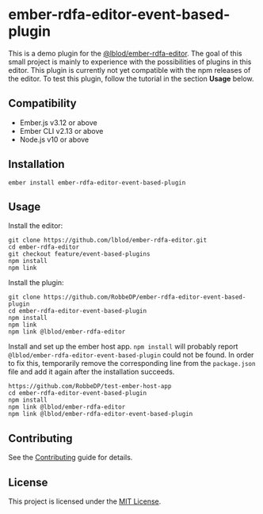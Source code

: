 ember-rdfa-editor-event-based-plugin
==============================================================================

This is a demo plugin for the [@lblod/ember-rdfa-editor](https://github.com/lblod/ember-rdfa-editor).
The goal of this small project is mainly to experience with the possibilities of
plugins in this editor. This plugin is currently not yet compatible with the npm releases
of the editor. To test this plugin, follow the tutorial in the section **Usage** below.


Compatibility
------------------------------------------------------------------------------

* Ember.js v3.12 or above
* Ember CLI v2.13 or above
* Node.js v10 or above


Installation
------------------------------------------------------------------------------

```
ember install ember-rdfa-editor-event-based-plugin
```


Usage
------------------------------------------------------------------------------

Install the editor:
```shell
git clone https://github.com/lblod/ember-rdfa-editor.git
cd ember-rdfa-editor
git checkout feature/event-based-plugins
npm install
npm link
```

Install the plugin:
```shell
git clone https://github.com/RobbeDP/ember-rdfa-editor-event-based-plugin
cd ember-rdfa-editor-event-based-plugin
npm install
npm link
npm link @lblod/ember-rdfa-editor
```

Install and set up the ember host app.
`npm install` will probably report `@lblod/ember-rdfa-editor-event-based-plugin` could not be found.
In order to fix this, temporarily remove the corresponding line from the `package.json` file and add it again after
the installation succeeds.
```shell
https://github.com/RobbeDP/test-ember-host-app
cd ember-rdfa-editor-event-based-plugin
npm install
npm link @lblod/ember-rdfa-editor
npm link @lblod/ember-rdfa-editor-event-based-plugin
```


Contributing
------------------------------------------------------------------------------

See the [Contributing](CONTRIBUTING.md) guide for details.


License
------------------------------------------------------------------------------

This project is licensed under the [MIT License](LICENSE.md).
